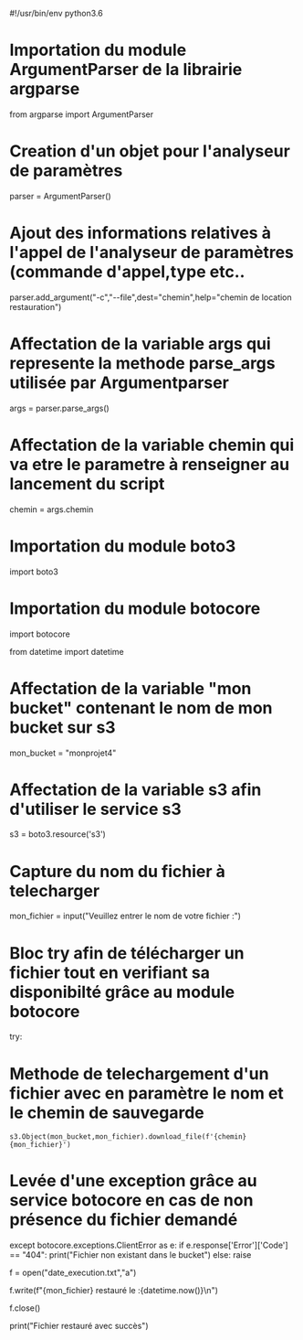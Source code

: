 #!/usr/bin/env python3.6

# Importation du module ArgumentParser de la librairie argparse
from argparse import ArgumentParser

# Creation d'un objet pour l'analyseur de paramètres
parser = ArgumentParser()

# Ajout des informations relatives à l'appel de l'analyseur de paramètres (commande d'appel,type etc..
parser.add_argument("-c","--file",dest="chemin",help="chemin de location restauration")

# Affectation de la variable args qui represente la methode parse_args utilisée par Argumentparser
args = parser.parse_args()

# Affectation de la variable chemin qui va etre le parametre à renseigner au lancement du script
chemin = args.chemin

# Importation du module boto3
import boto3

# Importation du module botocore
import botocore

from datetime import datetime

# Affectation de la variable "mon bucket" contenant le nom de mon bucket sur s3
mon_bucket = "monprojet4"

# Affectation de la variable s3 afin d'utiliser le service s3
s3 = boto3.resource('s3')

# Capture du nom du fichier à telecharger
mon_fichier = input("Veuillez entrer le nom de votre fichier :")

# Bloc try afin de télécharger un fichier tout en verifiant sa disponibilté grâce au module botocore
try:

# Methode de telechargement d'un fichier avec en paramètre le nom et le chemin de sauvegarde
	s3.Object(mon_bucket,mon_fichier).download_file(f'{chemin}{mon_fichier}')

# Levée d'une exception grâce au service botocore en cas de non présence du fichier demandé
except botocore.exceptions.ClientError as e:
	if e.response['Error']['Code'] == "404":
		print("Fichier non existant dans le bucket")
	else:
		raise

f = open("date_execution.txt","a")

f.write(f"{mon_fichier} restauré le :{datetime.now()}\n")

f.close()

print("Fichier restauré avec succès")
